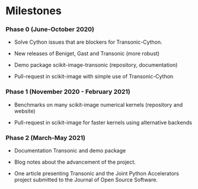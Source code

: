 # Milestones

### Phase 0 (June-October 2020)

- Solve Cython issues that are blockers for Transonic-Cython.

- New releases of Beniget, Gast and Transonic (more robust)

- Demo package scikit-image-transonic (repository, documentation)

- Pull-request in scikit-image with simple use of Transonic-Cython

### Phase 1 (November 2020 - February 2021)

- Benchmarks on many scikit-image numerical kernels (repository and website)

- Pull-request in scikit-image for faster kernels using alternative backends

### Phase 2 (March-May 2021)

- Documentation Transonic and demo package

- Blog notes about the advancement of the project.

- One article presenting Transonic and the Joint Python Accelerators project
submitted to the Journal of Open Source Software.